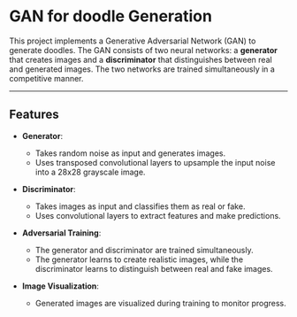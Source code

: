 # GAN for doodle Generation

This project implements a Generative Adversarial Network (GAN) to generate doodles. The GAN consists of two neural networks: a **generator** that creates images and a **discriminator** that distinguishes between real and generated images. The two networks are trained simultaneously in a competitive manner.

---

## Features

- **Generator**:
  - Takes random noise as input and generates images.
  - Uses transposed convolutional layers to upsample the input noise into a 28x28 grayscale image.

- **Discriminator**:
  - Takes images as input and classifies them as real or fake.
  - Uses convolutional layers to extract features and make predictions.

- **Adversarial Training**:
  - The generator and discriminator are trained simultaneously.
  - The generator learns to create realistic images, while the discriminator learns to distinguish between real and fake images.

- **Image Visualization**:
  - Generated images are visualized during training to monitor progress.
